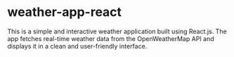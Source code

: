 # weather-app-react
This is a simple and interactive weather application built using React.js. The app fetches real-time weather data from the OpenWeatherMap API and displays it in a clean and user-friendly interface.
